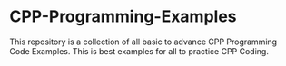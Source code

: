 # CPP-Programming-Examples
This repository is a collection of all basic to advance CPP Programming Code Examples. This is best examples for all to practice CPP Coding.
